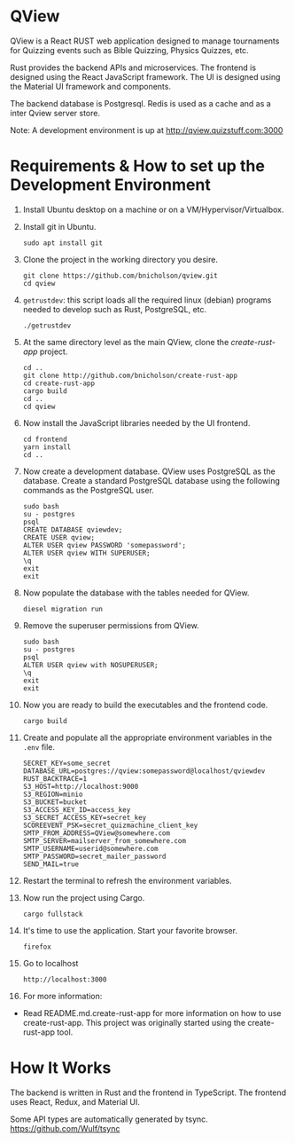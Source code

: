 # QView

QView is a React RUST web application designed to manage tournaments for
Quizzing events such as Bible Quizzing, Physics Quizzes, etc.

Rust provides the backend APIs and microservices.
The frontend is designed using the React JavaScript framework.
The UI is designed using the Material UI framework and components.

The backend database is Postgresql.
Redis is used as a cache and as a inter Qview server store.  

Note:  A development environment is up at http://qview.quizstuff.com:3000

# Requirements & How to set up the Development Environment

1) Install Ubuntu desktop on a machine or on a VM/Hypervisor/Virtualbox.

2) Install git in Ubuntu.
   ```
   sudo apt install git
   ```

3) Clone the project in the working directory you desire.
   ```
   git clone https://github.com/bnicholson/qview.git
   cd qview
   ```

4) `getrustdev`: this script loads all the required linux (debian) programs needed to develop such as Rust, PostgreSQL, etc.
	```
   ./getrustdev
   ```

5) At the same directory level as the main QView, clone the _create-rust-app_ project. 
   ```
   cd ..
   git clone http://github.com/bnicholson/create-rust-app
   cd create-rust-app
   cargo build
   cd ..
   cd qview
   ```

6) Now install the JavaScript libraries needed by the UI frontend.
   ```
   cd frontend
   yarn install
   cd ..
   ```

7) Now create a development database. QView uses PostgreSQL as the database. Create a standard PostgreSQL database using the following commands as the PostgreSQL user.
   ```
   sudo bash
   su - postgres
   psql
   CREATE DATABASE qviewdev;
   CREATE USER qview;
   ALTER USER qview PASSWORD 'somepassword';
   ALTER USER qview WITH SUPERUSER;
   \q
   exit
   exit
   ```
      
8) Now populate the database with the tables needed for QView.
   ```
   diesel migration run
   ```

9) Remove the superuser permissions from QView.
   ```
   sudo bash
   su - postgres
   psql
   ALTER USER qview with NOSUPERUSER;
   \q
   exit
   exit
   ```

10) Now you are ready to build the executables and the frontend code.
    ```
    cargo build
    ```

11) Create and populate all the appropriate environment variables in the `.env` file.
    ```
    SECRET_KEY=some_secret
    DATABASE_URL=postgres://qview:somepassword@localhost/qviewdev
    RUST_BACKTRACE=1
    S3_HOST=http://localhost:9000
    S3_REGION=minio
    S3_BUCKET=bucket
    S3_ACCESS_KEY_ID=access_key
    S3_SECRET_ACCESS_KEY=secret_key
    SCOREEVENT_PSK=secret_quizmachine_client_key
    SMTP_FROM_ADDRESS=QView@somewhere.com 
    SMTP_SERVER=mailserver_from_somewhere.com
    SMTP_USERNAME=userid@somewhere.com
    SMTP_PASSWORD=secret_mailer_password
    SEND_MAIL=true
    ```

12) Restart the terminal to refresh the environment variables.

13) Now run the project using Cargo.
    ```  
    cargo fullstack
    ```

14) It's time to use the application. Start your favorite browser.
    ```
    firefox
    ```

15) Go to localhost 
    ```
    http://localhost:3000
    ```

16) For more information:
  - Read README.md.create-rust-app for more information on how to use create-rust-app. This project was originally started using the create-rust-app tool.

# How It Works
The backend is written in Rust and the frontend in TypeScript.
The frontend uses React, Redux, and Material UI.

Some API types are automatically generated by tsync.
https://github.com/Wulf/tsync
